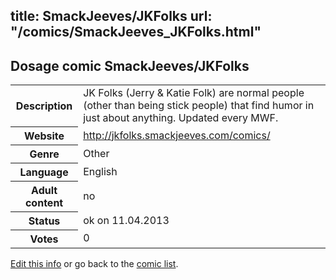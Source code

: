 title: SmackJeeves/JKFolks
url: "/comics/SmackJeeves_JKFolks.html"
---
Dosage comic SmackJeeves/JKFolks
-----------------------------------------

<table class="comicinfo">
<tr>
<th>Description</th><td>JK Folks (Jerry &amp; Katie Folk) are normal people (other than being stick people) that find humor in just about anything. Updated every MWF.</td>
</tr>
<tr>
<th>Website</th><td><a href="http://jkfolks.smackjeeves.com/comics/">http://jkfolks.smackjeeves.com/comics/</a></td>
</tr>
<tr>
<th>Genre</th><td>Other</td>
</tr>
<tr>
<th>Language</th><td>English</td>
</tr>
<tr>
<th>Adult content</th><td>no</td>
</tr>
<tr>
<th>Status</th><td>ok on 11.04.2013</td>
</tr>
<tr>
<th>Votes</th><td>0</div></td>
</tr>
</table>

[Edit this info](/comics/SmackJeeves_JKFolks_edit.html) or go back to the [comic list](../comic-index.html).
